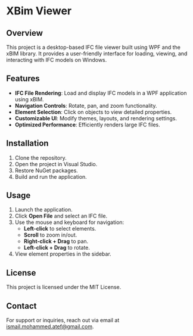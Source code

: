 # XBim Viewer

## Overview
This project is a desktop-based IFC file viewer built using WPF and the xBIM library. It provides a user-friendly interface for loading, viewing, and interacting with IFC models on Windows.

## Features
- **IFC File Rendering**: Load and display IFC models in a WPF application using xBIM.
- **Navigation Controls**: Rotate, pan, and zoom functionality.
- **Element Selection**: Click on objects to view detailed properties.
- **Customizable UI**: Modify themes, layouts, and rendering settings.
- **Optimized Performance**: Efficiently renders large IFC files.

## Installation
1. Clone the repository.
2. Open the project in Visual Studio.
3. Restore NuGet packages.
4. Build and run the application.

## Usage
1. Launch the application.
2. Click **Open File** and select an IFC file.
3. Use the mouse and keyboard for navigation:
   - **Left-click** to select elements.
   - **Scroll** to zoom in/out.
   - **Right-click + Drag** to pan.
   - **Left-click + Drag** to rotate.
4. View element properties in the sidebar.



## License
This project is licensed under the MIT License.

## Contact
For support or inquiries, reach out via email at ismail.mohammed.atef@gmail.com.

